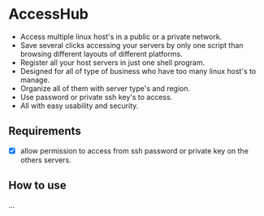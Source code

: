 # AccessHub

* Access multiple linux host's in a public or a private network.
* Save several clicks accessing your servers by only one script than browsing different layouts of different platforms.
* Register all your host servers in just one shell program.
* Designed for all of type of business who have too many linux host's to manage.
* Organize all of them with server type's and region.
* Use password or private ssh key's to access.
* All with easy usability and security.

## Requirements
- [x] allow permission to access from ssh password or private key on the others servers.

## How to use
...

